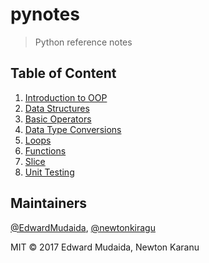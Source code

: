 # pynotes

> Python reference notes

## Table of Content
1. [Introduction to OOP](OOP.md)
2. [Data Structures](Data%20Structues.md)
3. [Basic Operators](Basic%20operators.md)
4. [Data Type Conversions](Data%20type%20conversion.md)
5. [Loops](loops.md)
6. [Functions](functions.md)
7. [Slice](slice.md)
8. [Unit Testing](Unit%20testing.md)

## Maintainers

[@EdwardMudaida](https://github.com/EdwardMudaida),
[@newtonkiragu](https://github.com/newtonkiragu/)


MIT © 2017 Edward Mudaida, Newton Karanu
